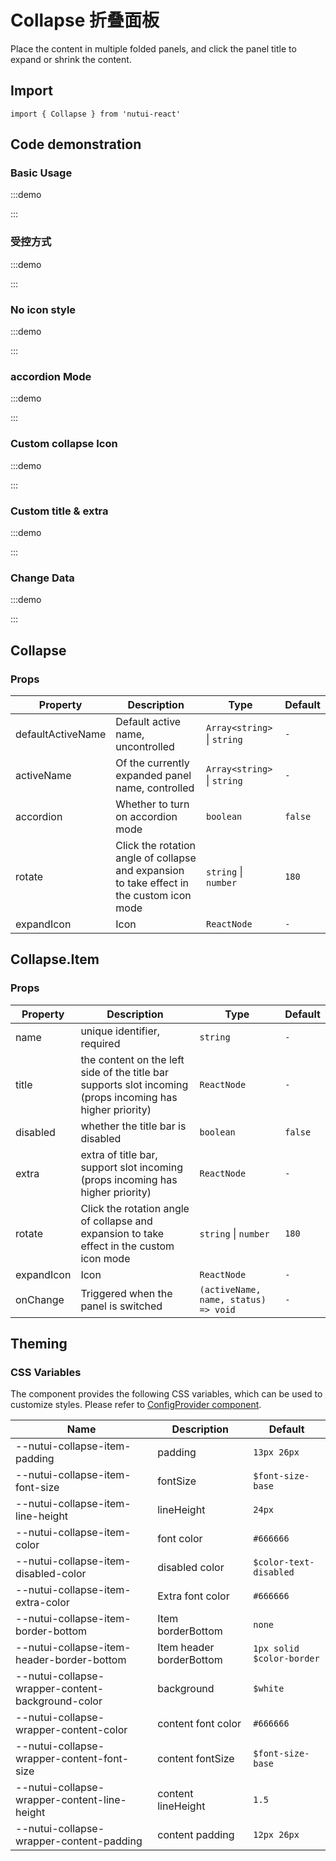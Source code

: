 # Collapse 折叠面板



Place the content in multiple folded panels, and click the panel title to expand or shrink the content.

## Import

```tsx
import { Collapse } from 'nutui-react'
```

## Code demonstration

### Basic Usage

:::demo

<CodeBlock src='h5/demo1.tsx'></CodeBlock>

:::

### 受控方式

:::demo

<CodeBlock src='h5/demo2.tsx'></CodeBlock>

:::

### No icon style

:::demo

<CodeBlock src='h5/demo3.tsx'></CodeBlock>

:::

### accordion Mode

:::demo

<CodeBlock src='h5/demo4.tsx'></CodeBlock>

:::

### Custom collapse Icon

:::demo

<CodeBlock src='h5/demo5.tsx'></CodeBlock>

:::

### Custom title & extra

:::demo

<CodeBlock src='h5/demo6.tsx'></CodeBlock>

:::

### Change Data

:::demo

<CodeBlock src='h5/demo7.tsx'></CodeBlock>

:::

## Collapse

### Props

| Property | Description | Type | Default |
| --- | --- | --- | --- |
| defaultActiveName | Default active name, uncontrolled | `Array<string>` \| `string`  | `-` |
| activeName | Of the currently expanded panel name, controlled | `Array<string>` \| `string`  | `-` |
| accordion | Whether to turn on accordion mode | `boolean` | `false` |
| rotate | Click the rotation angle of collapse and expansion to take effect in the custom icon mode | `string` \| `number`  | `180` |
| expandIcon | Icon | `ReactNode` | `-` |

## Collapse.Item

### Props

| Property | Description | Type | Default |
| --- | --- | --- | --- |
| name | unique identifier, required | `string` | `-` |
| title | the content on the left side of the title bar supports slot incoming (props incoming has higher priority) | `ReactNode` | `-` |
| disabled | whether the title bar is disabled | `boolean` | `false` |
| extra | extra of title bar, support slot incoming (props incoming has higher priority) | `ReactNode` | `-` |
| rotate | Click the rotation angle of collapse and expansion to take effect in the custom icon mode | `string` \| `number`  | `180` |
| expandIcon | Icon | `ReactNode` | `-` |
| onChange | Triggered when the panel is switched | `(activeName, name, status) => void` | `-` |

## Theming

### CSS Variables

The component provides the following CSS variables, which can be used to customize styles. Please refer to [ConfigProvider component](#/en-US/component/configprovider).

| Name | Description | Default |
| --- | --- | --- |
| \--nutui-collapse-item-padding | padding | `13px 26px` |
| \--nutui-collapse-item-font-size | fontSize | `$font-size-base` |
| \--nutui-collapse-item-line-height | lineHeight | `24px` |
| \--nutui-collapse-item-color | font color | `#666666` |
| \--nutui-collapse-item-disabled-color | disabled color | `$color-text-disabled` |
| \--nutui-collapse-item-extra-color | Extra font color | `#666666` |
| \--nutui-collapse-item-border-bottom | Item borderBottom | `none` |
| \--nutui-collapse-item-header-border-bottom | Item header borderBottom | `1px solid $color-border` |
| \--nutui-collapse-wrapper-content-background-color | background | `$white` |
| \--nutui-collapse-wrapper-content-color | content font color | `#666666` |
| \--nutui-collapse-wrapper-content-font-size | content fontSize | `$font-size-base` |
| \--nutui-collapse-wrapper-content-line-height | content lineHeight | `1.5` |
| \--nutui-collapse-wrapper-content-padding | content padding | `12px 26px` |